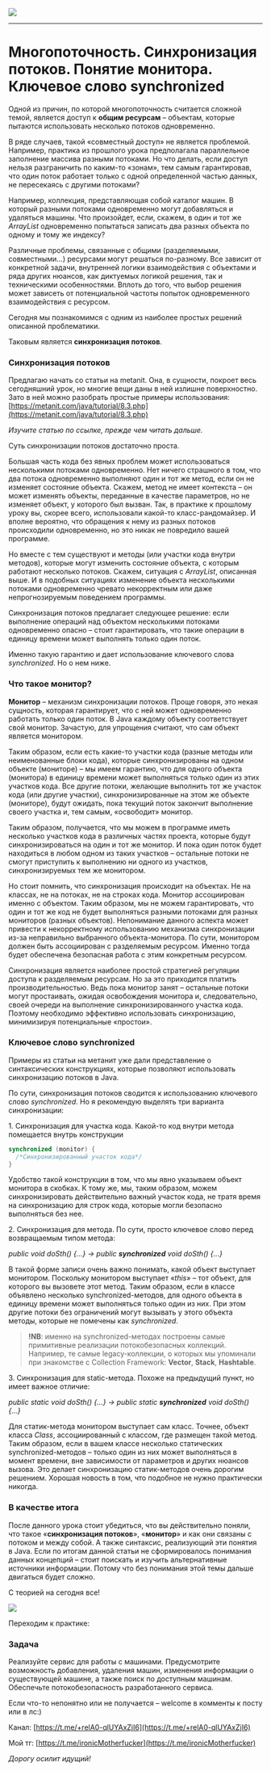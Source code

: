 ![](../../commonmedia/header.png)

***

   

Многопоточность. Синхронизация потоков. Понятие монитора. Ключевое слово synchronized
=====================================================================================

Одной из причин, по которой многопоточность считается сложной темой, является доступ к **общим ресурсам** – объектам, которые пытаются использовать несколько потоков одновременно.

В ряде случаев, такой «совместный доступ» не является проблемой. Например, практика из прошлого урока предполагала параллельное заполнение массива разными потоками. Но что делать, если доступ нельзя разграничить по каким-то «зонам», тем самым гарантировав, что один поток работает только с одной определенной частью данных, не пересекаясь с другими потоками?

Например, коллекция, представляющая собой каталог машин. В который разными потоками одновременно могут добавляться и удаляться машины. Что произойдет, если, скажем, в один и тот же _ArrayList_ одновременно попытаться записать два разных объекта по одному и тому же индексу?

Различные проблемы, связанные с общими (разделяемыми, совместными…) ресурсами могут решаться по-разному. Все зависит от конкретной задачи, внутренней логики взаимодействия с объектами и ряда других нюансов, как диктуемых логикой решения, так и техническими особенностями. Вплоть до того, что выбор решения может зависеть от потенциальной частоты попыток одновременного взаимодействия с ресурсом.

Сегодня мы познакомимся с одним из наиболее простых решений описанной проблематики.

Таковым является **синхронизация потоков**.

### Синхронизация потоков

Предлагаю начать со статьи на metanit. Она, в сущности, покроет весь сегодняшний урок, но многие вещи даны в ней излишне поверхностно. Зато в ней можно разобрать простые примеры использования: [https://metanit.com/java/tutorial/8.3.php](https://metanit.com/java/tutorial/8.3.php)

_Изучите статью по ссылке, прежде чем читать дальше._

Суть синхронизации потоков достаточно проста.

Большая часть кода без явных проблем может использоваться несколькими потоками одновременно. Нет ничего страшного в том, что два потока одновременно выполняют один и тот же метод, если он не изменяет состояние объекта. Скажем, метод не имеет контекста – он может изменять объекты, переданные в качестве параметров, но не изменяет объект, у которого был вызван. Так, в практике к прошлому уроку вы, скорее всего, использовали какой-то класс-рандомайзер. И вполне вероятно, что обращения к нему из разных потоков происходили одновременно, но это никак не повредило вашей программе.

Но вместе с тем существуют и методы (или участки кода внутри методов), которые могут изменить состояние объекта, с которым работают несколько потоков. Скажем, ситуация с _ArrayList_, описанная выше. И в подобных ситуациях изменение объекта несколькими потоками одновременно чревато некорректным или даже непрогнозируемым поведением программы.

Синхронизация потоков предлагает следующее решение: если выполнение операций над объектом несколькими потоками одновременно опасно – стоит гарантировать, что такие операции в единицу времени может выполнять только один поток.

Именно такую гарантию и дает использование ключевого слова _synchronized_. Но о нем ниже.

### Что такое монитор?

**Монитор** – механизм синхронизации потоков. Проще говоря, это некая сущность, которая гарантирует, что с ней может одновременно работать только один поток. В Java каждому объекту соответствует свой монитор. Зачастую, для упрощения считают, что сам объект является монитором.

Таким образом, если есть какие-то участки кода (разные методы или неименованные блоки кода), которые синхронизированы на одном объекте (мониторе) – мы имеем гарантию, что для одного объекта (монитора) в единицу времени может выполняться только один из этих участков кода. Все другие потоки, желающие выполнить тот же участок кода (или другие участки), синхронизированные на этом же объекте (мониторе), будут ожидать, пока текущий поток закончит выполнение своего участка и, тем самым, «освободит» монитор.

Таким образом, получается, что мы можем в программе иметь несколько участков кода в различных частях проекта, которые будут синхронизироваться на один и тот же монитор. И пока один поток будет находиться в любом одном из таких участков – остальные потоки не смогут приступить к выполнению ни одного из участков, синхронизируемых тем же монитором.

Но стоит помнить, что синхронизация происходит на объектах. Не на классах, не на потоках, не на строках кода. Монитор ассоциирован именно с объектом. Таким образом, мы не можем гарантировать, что один и тот же код не будет выполняться разными потоками для разных мониторов (разных объектов). Непонимание данного аспекта может привести к некорректному использованию механизма синхронизации из-за неправильно выбранного объекта-монитора. По сути, монитором должен быть ассоциирован с разделяемым ресурсом. Именно тогда будет обеспечена безопасная работа с этим конкретным ресурсом.

Синхронизация является наиболее простой стратегией регуляции доступа к разделяемым ресурсам. Но за это приходится платить производительностью. Ведь пока монитор занят – остальные потоки могут простаивать, ожидая освобождения монитора и, следовательно, своей очереди на выполнение синхронизированного участка кода. Поэтому необходимо эффективно использовать синхронизацию, минимизируя потенциальные «простои».

### Ключевое слово synchronized

Примеры из статьи на метанит уже дали представление о синтаксических конструкциях, которые позволяют использовать синхронизацию потоков в Java.

По сути, синхронизация потоков сводится к использованию ключевого слово _synchronized_. Но я рекомендую выделять три варианта синхронизации:

1\. Синхронизация для участка кода. Какой-то код внутри метода помещается внутрь конструкции

```java
synchronized (monitor) { 
  /*Синхронизированный участок кода*/ 
}
```

Удобство такой конструкции в том, что мы явно указываем объект монитора в скобках. К тому же, мы, таким образом, можем синхронизировать действительно важный участок кода, не тратя время на синхронизацию для строк кода, которые могли безопасно выполняться без нее.

2\. Синхронизация для метода. По сути, просто ключевое слово перед возвращаемым типом метода:

_public void doSth() {...} -> public_ **_synchronized_** _void doSth() {...}_

В такой форме записи очень важно понимать, какой объект выступает монитором. Поскольку монитором выступает «_this_» – тот объект, для которого вы вызовете этот метод. Таким образом, если в классе объявлено несколько synchronized-методов, для одного объекта в единицу времени может выполняться только один из них. При этом другие потоки без ограничений могут вызывать у этого объекта методы, которые не помечены как _synchronized_.

> **!NB**: именно на synchronized-методах построены самые примитивные реализации потокобезопасных коллекций. Например, те самые legacy-коллекции, о которых мы упоминали при знакомстве с Collection Framework: **Vector**, **Stack**, **Hashtable**.

3\. Синхронизация для static-метода. Похоже на предыдущий пункт, но имеет важное отличие:

_public static void doSth() {...} -> public static_ **_synchronized_** _void doSth() {...}_

Для статик-метода монитором выступает сам класс. Точнее, объект класса _Class_, ассоциированный с классом, где размещен такой метод. Таким образом, если в вашем классе несколько статических synchronized-методов – только один из них может выполняться в момент времени, вне зависимости от параметров и других нюансов вызова. Это делает синхронизацию статик-методов очень дорогим решением. Хорошая новость в том, что подобное не нужно практически никогда.

### В качестве итога

После данного урока стоит убедиться, что вы действительно поняли, что такое «**синхронизация потоков**», «**монитор**» и как они связаны с потоком и между собой. А также синтаксис, реализующий эти понятия в Java. Если по итогам данной статьи не сформировалось понимания данных концепций – стоит поискать и изучить альтернативные источники информации. Потому что без понимания этой темы дальше двигаться будет сложно.

С теорией на сегодня все!

![](../../commonmedia/footer.png)

Переходим к практике:

### Задача

Реализуйте сервис для работы с машинами. Предусмотрите возможность добавления, удаления машин, изменения информации о существующей машине, а также поиск по доступным машинам. Обеспечьте потокобезопасность разработанного сервиса.

Если что-то непонятно или не получается – welcome в комменты к посту или в лс:)

Канал: [https://t.me/+relA0-qlUYAxZjI6](https://t.me/+relA0-qlUYAxZjI6)

Мой тг: [https://t.me/ironicMotherfucker](https://t.me/ironicMotherfucker)

_Дорогу осилит идущий!_